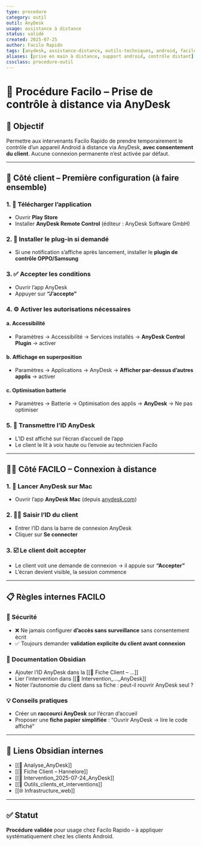 ```yaml
---
type: procedure
category: outil
outil: AnyDesk
usage: assistance à distance
status: validé
created: 2025-07-25
author: Facilo Rapido
tags: [anydesk, assistance-distance, outils-techniques, android, facilo-procedure]
aliases: [prise en main à distance, support android, contrôle distant]
cssclass: procedure-outil
---
```


# 📄 Procédure Facilo – Prise de contrôle à distance via AnyDesk

## 🎯 Objectif
Permettre aux intervenants Facilo Rapido de prendre temporairement le contrôle d’un appareil Android à distance via AnyDesk, **avec consentement du client**. Aucune connexion permanente n’est activée par défaut.

---

## 👤 Côté client – Première configuration (à faire ensemble)

### 1. 📲 Télécharger l’application
- Ouvrir **Play Store**
- Installer **AnyDesk Remote Control** (éditeur : AnyDesk Software GmbH)

### 2. 🔧 Installer le plug-in si demandé
- Si une notification s’affiche après lancement, installer le **plugin de contrôle OPPO/Samsung**

### 3. ✅ Accepter les conditions
- Ouvrir l’app AnyDesk
- Appuyer sur **“J’accepte”**

### 4. ⚙️ Activer les autorisations nécessaires

#### a. **Accessibilité**
- Paramètres → Accessibilité → Services installés → **AnyDesk Control Plugin** → activer

#### b. **Affichage en superposition**
- Paramètres → Applications → AnyDesk → **Afficher par-dessus d’autres applis** → activer

#### c. **Optimisation batterie**
- Paramètres → Batterie → Optimisation des applis → **AnyDesk** → Ne pas optimiser

### 5. 🔐 Transmettre l’ID AnyDesk
- L’ID est affiché sur l’écran d’accueil de l’app
- Le client le lit à voix haute ou l’envoie au technicien Facilo

---

## 👨‍💻 Côté FACILO – Connexion à distance

### 1. 🚀 Lancer AnyDesk sur Mac
- Ouvrir l’app **AnyDesk Mac** (depuis [anydesk.com](https://anydesk.com))

### 2. 🧑‍💻 Saisir l’ID du client
- Entrer l’ID dans la barre de connexion AnyDesk
- Cliquer sur **Se connecter**

### 3. ☑️ Le client doit accepter
- Le client voit une demande de connexion → il appuie sur **“Accepter”**
- L’écran devient visible, la session commence

---

## 📋 Règles internes FACILO

### 🔐 Sécurité
- ❌ Ne jamais configurer **d’accès sans surveillance** sans consentement écrit
- ✅ Toujours demander **validation explicite du client avant connexion**

### 📝 Documentation Obsidian
- Ajouter l’ID AnyDesk dans la [[📄 Fiche Client – ...]]
- Lier l’intervention dans [[📄 Intervention_..._AnyDesk]]
- Noter l’autonomie du client dans sa fiche : peut-il rouvrir AnyDesk seul ?

### 💡 Conseils pratiques
- Créer un **raccourci AnyDesk** sur l’écran d’accueil
- Proposer une **fiche papier simplifiée** : “Ouvrir AnyDesk → lire le code affiché”

---

## 🔁 Liens Obsidian internes
- [[📄 Analyse_AnyDesk]]
- [[📄 Fiche Client – Hannelore]]
- [[📄 Intervention_2025-07-24_AnyDesk]]
- [[🧰 Outils_clients_et_interventions]]
- [[🌐 Infrastructure_web]]

---

## ✅ Statut
**Procédure validée** pour usage chez Facilo Rapido – à appliquer systématiquement chez les clients Android.
